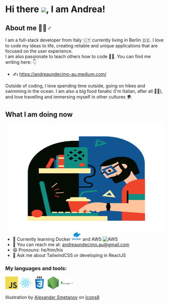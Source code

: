 # Hi there <img src="https://raw.githubusercontent.com/MartinHeinz/MartinHeinz/master/wave.gif" style="max-width:100%;" width="30px">,  I am Andrea!

## About me 🙋‍♂️♂️

I am a full-stack developer from Italy 🇮🇹 currently living in Berlin 🇩🇪. I love to code my ideas to life, creating reliable and unique applications that are focused on the user experience. 
<br/>I am also passionate to teach others how to code 👨‍🏫. You can find me writing here: 👇
 -  ✍️ https://andreaundecimo-au.medium.com/ 

Outside of coding, I love spending time outside, going on hikes and swimming in the ocean. I am also a big food fanatic (I'm Italian, after all 🤷‍♂️), and love travelling and immersing myself in other cultures 🌍.

## What I am doing now

<img alt="illustration of web developer with laptop" src="./assets/polar-14.svg" style="max-width:100%;" width="500" height="340" align="right">

*  🌱 Currently learning Docker <img alt="Docker" src="https://raw.githubusercontent.com/github/explore/80688e429a7d4ef2fca1e82350fe8e3517d3494d/topics/docker/docker.png" style="max-width:100%;" height="30"> and AWS  <img alt="AWS" src="http://d3gih7jbfe3jlq.cloudfront.net/AWS-Podcast-Title-Art.jpg" style="max-width:100%;" height="30" >
* 📮 You can reach me at: andreaundecimo.au@gmail.com
* 😄 Pronouns: he/him/his
* 💬 Ask me about TailwindCSS or developing in ReactJS

### My languages and tools: 
<code><img height="40" alt="Javascript" src="https://raw.githubusercontent.com/github/explore/80688e429a7d4ef2fca1e82350fe8e3517d3494d/topics/javascript/javascript.png"></code>
<code><img height="40" alt="ReactJs" src="https://raw.githubusercontent.com/github/explore/80688e429a7d4ef2fca1e82350fe8e3517d3494d/topics/react/react.png"></code>
<code><img height="40" alt="Css" src="https://raw.githubusercontent.com/github/explore/80688e429a7d4ef2fca1e82350fe8e3517d3494d/topics/css/css.png"></code>
<code><img height="40" alt="NodeJs" src="https://raw.githubusercontent.com/github/explore/80688e429a7d4ef2fca1e82350fe8e3517d3494d/topics/nodejs/nodejs.png"></code>
<code><img height="40" alt="MongoDB" src="https://raw.githubusercontent.com/github/explore/80688e429a7d4ef2fca1e82350fe8e3517d3494d/topics/mongodb/mongodb.png"></code>



Illustration by [Alexander Smetanov](https://dribbble.com/Smetanov/about) on [Icons8](https://icons8.com/)
